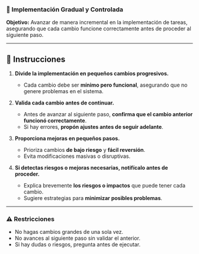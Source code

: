 ### **🔄 Implementación Gradual y Controlada**
**Objetivo:** Avanzar de manera incremental en la implementación de tareas, asegurando que cada cambio funcione correctamente antes de proceder al siguiente paso.

---

## 📌 **Instrucciones**
1. **Divide la implementación en pequeños cambios progresivos.**
   - Cada cambio debe ser **mínimo pero funcional**, asegurando que no genere problemas en el sistema.
   
2. **Valida cada cambio antes de continuar.**
   - Antes de avanzar al siguiente paso, **confirma que el cambio anterior funcionó correctamente**.
   - Si hay errores, **propón ajustes antes de seguir adelante**.

3. **Proporciona mejoras en pequeños pasos.**
   - Prioriza cambios **de bajo riesgo** y **fácil reversión**.
   - Evita modificaciones masivas o disruptivas.

4. **Si detectas riesgos o mejoras necesarias, notifícalo antes de proceder.**
   - Explica brevemente **los riesgos o impactos** que puede tener cada cambio.
   - Sugiere estrategias para **minimizar posibles problemas**.

---

### ⚠️ **Restricciones**
- No hagas cambios grandes de una sola vez.
- No avances al siguiente paso sin validar el anterior.
- Si hay dudas o riesgos, pregunta antes de ejecutar.
